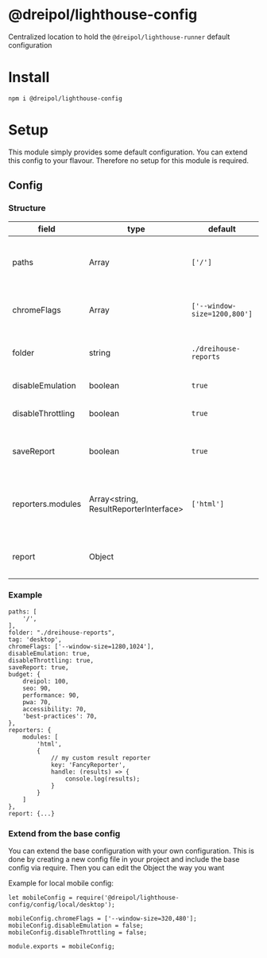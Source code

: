 # @dreipol/lighthouse-config
Centralized location to hold the `@dreipol/lighthouse-runner` default configuration

# Install

    npm i @dreipol/lighthouse-config

# Setup
This module simply provides some default configuration. You can extend this config to your flavour.
Therefore no setup for this module is required.

## Config

### Structure

| field              | type          | default                                                        | value                                                                                                                           |
| ------------------ | ------------- | -------------------------------------------------------------- | ------------------------------------------------------------------------------------------------------------------------------- |
| paths              | Array<string> | `['/']`                                                        | Array of url paths. All these routes are tested and reported                                                                    |
| chromeFlags        | Array<string> | `['--window-size=1200,800']`                                   | Array of additional chrome flags. [See all](https://peter.sh/experiments/chromium-command-line-switches/)                       |
| folder             | string        | `./dreihouse-reports`                                         | Define location to store the reports                                                                                            |
| disableEmulation   | boolean       | `true`                                                         | Applay device emulation                                                                                                         |
| disableThrottling  | boolean       | `true`                                                         | Disable Network and CPU throttling                                                                                              |
| saveReport         | boolean       | `true`                                                         | Save report as json file for further inspections                                                                                |
| reporters.modules | Array<string, ResultReporterInterface> | `['html']`                             | Current available persisters are `html` `json` and `html-dashboard|
| report             | Object        |                                                                | Lighthouse report configurations. [See exmaples](https://github.com/GoogleChrome/lighthouse/tree/master/lighthouse-core/config) |

### Example
    
    paths: [
        '/',
    ],
    folder: "./dreihouse-reports",
    tag: 'desktop',
    chromeFlags: ['--window-size=1280,1024'],
    disableEmulation: true,
    disableThrottling: true,
    saveReport: true,
    budget: {
        dreipol: 100,
        seo: 90,
        performance: 90,
        pwa: 70,
        accessibility: 70,
        'best-practices': 70,
    },
    reporters: {
        modules: [
            'html',
            {
                // my custom result reporter
                key: 'FancyReporter',
                handle: (results) => {
                    console.log(results);
                }
            }
        ]
    },
    report: {...}


### Extend from the base config
You can extend the base configuration with your own configuration. This is done by creating a new config file in your project and include the base config via require. Then you can edit the Object the way you want

Example for local mobile config:

    let mobileConfig = require('@dreipol/lighthouse-config/config/local/desktop');

    mobileConfig.chromeFlags = ['--window-size=320,480'];
    mobileConfig.disableEmulation = false;
    mobileConfig.disableThrottling = false;

    module.exports = mobileConfig;

